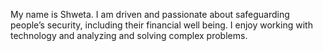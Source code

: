 My name is Shweta. I am driven and passionate about safeguarding people’s
security, including their financial well being. I enjoy working with technology and
analyzing and solving complex problems.

